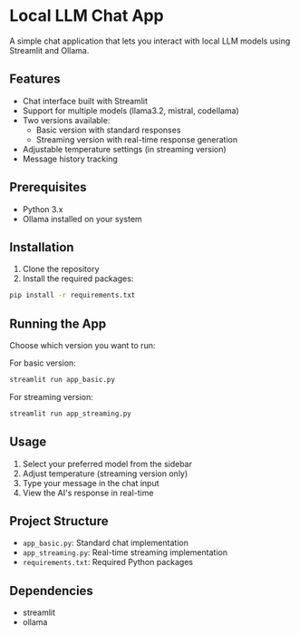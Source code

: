 # Local LLM Chat App

A simple chat application that lets you interact with local LLM models using Streamlit and Ollama.

## Features

- Chat interface built with Streamlit
- Support for multiple models (llama3.2, mistral, codellama)
- Two versions available:
  - Basic version with standard responses
  - Streaming version with real-time response generation
- Adjustable temperature settings (in streaming version)
- Message history tracking

## Prerequisites

- Python 3.x
- Ollama installed on your system

## Installation

1. Clone the repository
2. Install the required packages:
```bash
pip install -r requirements.txt
```

## Running the App

Choose which version you want to run:

For basic version:
```bash
streamlit run app_basic.py
```

For streaming version:
```bash
streamlit run app_streaming.py
```

## Usage

1. Select your preferred model from the sidebar
2. Adjust temperature (streaming version only)
3. Type your message in the chat input
4. View the AI's response in real-time

## Project Structure

- `app_basic.py`: Standard chat implementation
- `app_streaming.py`: Real-time streaming implementation
- `requirements.txt`: Required Python packages

## Dependencies

- streamlit
- ollama
